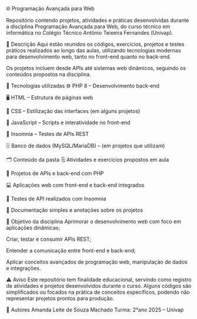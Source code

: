 🌐 Programação Avançada para Web

Repositório contendo projetos, atividades e práticas desenvolvidas durante a disciplina Programação Avançada para Web, do curso técnico em informática no Colégio Técnico Antônio Teixeira Fernandes (Univap).

📄 Descrição
Aqui estão reunidos os códigos, exercícios, projetos e testes práticos realizados ao longo das aulas, utilizando tecnologias modernas para desenvolvimento web, tanto no front-end quanto no back-end.

Os projetos incluem desde APIs até sistemas web dinâmicos, seguindo os conteúdos propostos na disciplina.

🧠 Tecnologias utilizadas
⚙️ PHP 8 – Desenvolvimento back-end

🖥️ HTML – Estrutura de páginas web

🎨 CSS – Estilização das interfaces (em alguns projetos)

🔧 JavaScript – Scripts e interatividade no front-end

🔗 Insomnia – Testes de APIs REST

🗄️ Banco de dados (MySQL/MariaDB) – (em projetos que utilizam)

🗂️ Conteúdo da pasta
🗒️ Atividades e exercícios propostos em aula

🔧 Projetos de APIs e back-end com PHP

💻 Aplicações web com front-end e back-end integrados

🧪 Testes de API realizados com Insomnia

📁 Documentação simples e anotações sobre os projetos

🚀 Objetivo da disciplina
Aprimorar o desenvolvimento web com foco em aplicações dinâmicas;

Criar, testar e consumir APIs REST;

Entender a comunicação entre front-end e back-end;

Aplicar conceitos avançados de programação web, manipulação de dados e integrações.

⚠️ Aviso
Este repositório tem finalidade educacional, servindo como registro de atividades e projetos desenvolvidos durante o curso. Alguns códigos são simplificados ou focados na prática de conceitos específicos, podendo não representar projetos prontos para produção.

👥 Autores
Amanda Leite de Souza Machado
Turma: 2°ano 2025 – Univap


